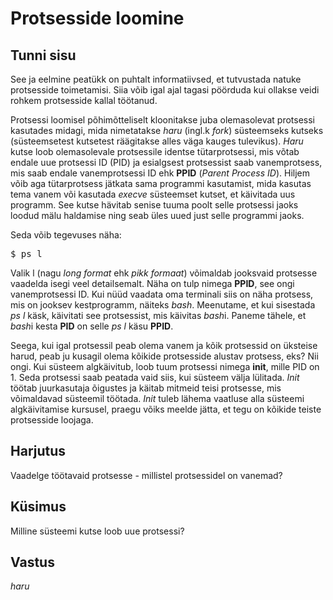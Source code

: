 # Protsesside loomine

## Tunni sisu

See ja eelmine peatükk on puhtalt informatiivsed, et tutvustada natuke protsesside toimetamisi. Siia võib igal ajal tagasi pöörduda kui ollakse veidi rohkem protsesside kallal töötanud.

Protsessi loomisel põhimõtteliselt kloonitakse juba olemasolevat protsessi kasutades midagi, mida nimetatakse *haru* (ingl.k *fork*) süsteemseks kutseks (süsteemsetest kutsetest räägitakse alles väga kauges tulevikus). *Haru* kutse loob olemasolevale protsessile identse tütarprotsessi, mis võtab endale uue protsessi ID (PID) ja esialgsest protsessist saab vanemprotsess, mis saab endale vanemprotsessi ID ehk <b>PPID</b> (*Parent Process ID*). Hiljem võib aga tütarprotsess jätkata sama programmi kasutamist, mida kasutas tema vanem või kasutada *execve* süsteemset kutset, et käivitada uus programm. See kutse hävitab senise tuuma poolt selle protsessi jaoks loodud mälu haldamise ning seab üles uued just selle programmi jaoks.

Seda võib tegevuses näha:

<pre>$ ps l</pre>

Valik l (nagu *long format* ehk *pikk formaat*) võimaldab jooksvaid protsesse vaadelda isegi veel detailsemalt. Näha on tulp nimega <b>PPID</b>, see ongi vanemprotsessi ID. Kui nüüd vaadata oma terminali siis on näha protsess, mis on jooksev kestprogramm, näiteks *bash*. Meenutame, et kui sisestada *ps l* käsk, käivitati see protsessist, mis käivitas *bash*i. Paneme tähele, et *bash*i kesta <b>PID</b> on selle *ps l* käsu <b>PPID</b>.

Seega, kui igal protsessil peab olema vanem ja kõik protsessid on üksteise harud, peab ju kusagil olema kõikide protsesside alustav protsess, eks? Nii ongi. Kui süsteem algkäivitub, loob tuum protsessi nimega <b>init</b>, mille PID on 1. Seda protsessi saab peatada vaid siis, kui süsteem välja lülitada. *Init* töötab juurkasutaja õigustes ja käitab mitmeid teisi protsesse, mis võimaldavad süsteemil töötada. *Init* tuleb lähema vaatluse alla süsteemi algkäivitamise kursusel, praegu võiks meelde jätta, et tegu on kõikide teiste protsesside loojaga.

## Harjutus

Vaadelge töötavaid protsesse - millistel protsessidel on vanemad?

## Küsimus

Milline süsteemi kutse loob uue protsessi?

## Vastus

*haru*
